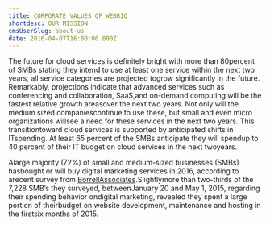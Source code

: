 ```yaml
---
title: CORPORATE VALUES OF WEBRIQ
shortdesc: OUR MISSION
cmsUserSlug: about-us
date: 2016-04-07T16:00:00.000Z
---
```


The future for cloud services is definitely bright with more than 80percent of SMBs stating they intend to use at least one service within the next two years, all service categories are projected togrow significantly in the future. Remarkably, projections indicate that advanced services such as conferencing and collaboration, SaaS,and on-demand computing will be the fastest relative growth areasover the next two years. Not only will the medium sized companiescontinue to use these, but small and even micro organizations willsee a need for these services in the next two years. This transitiontoward cloud services is supported by anticipated shifts in ITspending. At least 65 percent of the SMBs anticipate they will spendup to 40 percent of their IT budget on cloud services in the next twoyears. 

Alarge majority (72%) of small and medium-sized businesses (SMBs) hasbought or will buy digital marketing services in 2016, according to arecent survey from [BorrellAssociates](https://www.borrellassociates.com/industry-papers/papers/local-advertising-at-the-tipping-point-jun-15-detail).Slightlymore than two-thirds of the 7,228 SMB’s they surveyed, betweenJanuary 20 and May 1, 2015, regarding their spending behavior ondigital marketing, revealed they spent a large portion of theirbudget on website development, maintenance and hosting in the firstsix months of 2015.


  